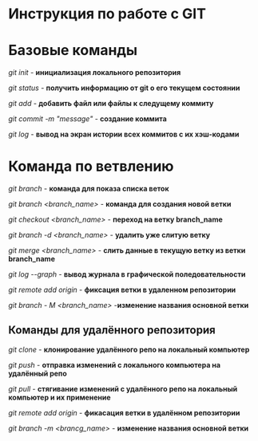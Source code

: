 # Инструкция по работе с GIT

# Базовые команды

*git init* - **инициализация локального репозитория**

*git status* - **получить информацию от git о его текущем состоянии**

*git add* - **добавить файл или файлы к следущему коммиту**

*git commit -m "message"* - **создание коммита**

*git log* - **вывод на экран истории всех коммитов с их хэш-кодами**


# Команда по ветвлению

*git branch* - **команда для показа списка веток**

*git branch <branch_name>* - **команда для создания новой ветки**

*git checkout <branch_name>* - **переход на ветку branch_name**

*git branch -d <branch_name>* - **удалить уже слитую ветку**

*git merge <branch_name>* - **слить данные в текущую ветку из ветки branch_name**

*git log --graph* - **вывод журнала в графической поледовательности**

*git remote add origin* - **фиксация ветки в удаленном репозитории**

*git branch - M <branch_name>* -**изменение названия основной ветки**

## Команды для удалённого репозитория

*git clone* - **клонирование удалённого репо на локальный компьютер**

*git push* - **отправка изменений с локального компьютера на удалённый репо**

*git pull* - **стягивание изменений с удалённого репо на локальный компьютер и их применение**

*git remote add origin* - **фикасация ветки в удалённом репозитории**

*git branch -m <brancg_name>* - **изменение названия основной ветки**